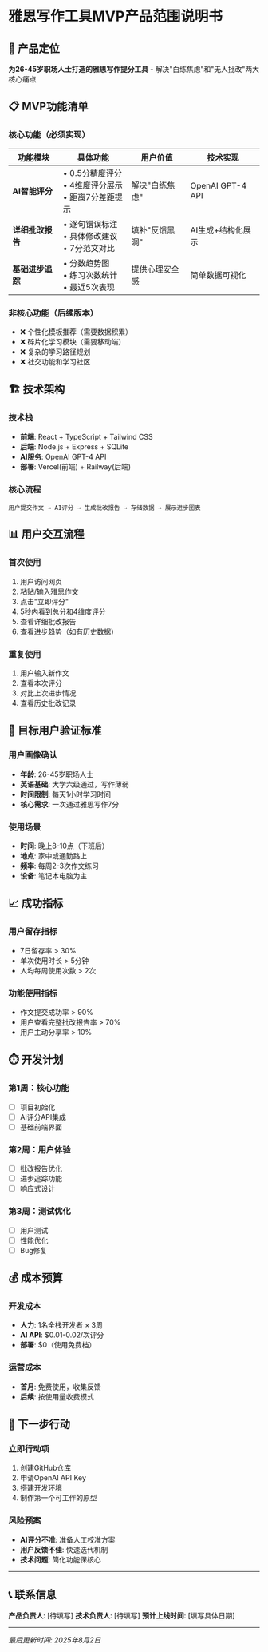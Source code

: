 # 雅思写作工具MVP产品范围说明书

## 🎯 产品定位
**为26-45岁职场人士打造的雅思写作提分工具** - 解决"白练焦虑"和"无人批改"两大核心痛点

## 📋 MVP功能清单

### 核心功能（必须实现）
| 功能模块 | 具体功能 | 用户价值 | 技术实现 |
|---------|----------|----------|----------|
| **AI智能评分** | • 0.5分精度评分<br>• 4维度评分展示<br>• 距离7分差距提示 | 解决"白练焦虑" | OpenAI GPT-4 API |
| **详细批改报告** | • 逐句错误标注<br>• 具体修改建议<br>• 7分范文对比 | 填补"反馈黑洞" | AI生成+结构化展示 |
| **基础进步追踪** | • 分数趋势图<br>• 练习次数统计<br>• 最近5次表现 | 提供心理安全感 | 简单数据可视化 |

### 非核心功能（后续版本）
- ❌ 个性化模板推荐（需要数据积累）
- ❌ 碎片化学习模块（需要移动端）
- ❌ 复杂的学习路径规划
- ❌ 社交功能和学习社区

## 🏗️ 技术架构

### 技术栈
- **前端**: React + TypeScript + Tailwind CSS
- **后端**: Node.js + Express + SQLite
- **AI服务**: OpenAI GPT-4 API
- **部署**: Vercel(前端) + Railway(后端)

### 核心流程
```
用户提交作文 → AI评分 → 生成批改报告 → 存储数据 → 展示进步图表
```

## 📊 用户交互流程

### 首次使用
1. 用户访问网页
2. 粘贴/输入雅思作文
3. 点击"立即评分"
4. 5秒内看到总分和4维度评分
5. 查看详细批改报告
6. 查看进步趋势（如有历史数据）

### 重复使用
1. 用户输入新作文
2. 查看本次评分
3. 对比上次进步情况
4. 查看历史批改记录

## 🎯 目标用户验证标准

### 用户画像确认
- **年龄**: 26-45岁职场人士
- **英语基础**: 大学六级通过，写作薄弱
- **时间限制**: 每天1小时学习时间
- **核心需求**: 一次通过雅思写作7分

### 使用场景
- **时间**: 晚上8-10点（下班后）
- **地点**: 家中或通勤路上
- **频率**: 每周2-3次作文练习
- **设备**: 笔记本电脑为主

## 📈 成功指标

### 用户留存指标
- 7日留存率 > 30%
- 单次使用时长 > 5分钟
- 人均每周使用次数 > 2次

### 功能使用指标
- 作文提交成功率 > 90%
- 用户查看完整批改报告率 > 70%
- 用户主动分享率 > 10%

## ⏱️ 开发计划

### 第1周：核心功能
- [ ] 项目初始化
- [ ] AI评分API集成
- [ ] 基础前端界面

### 第2周：用户体验
- [ ] 批改报告优化
- [ ] 进步追踪功能
- [ ] 响应式设计

### 第3周：测试优化
- [ ] 用户测试
- [ ] 性能优化
- [ ] Bug修复

## 💰 成本预算

### 开发成本
- **人力**: 1名全栈开发者 × 3周
- **AI API**: $0.01-0.02/次评分
- **部署**: $0（使用免费档）

### 运营成本
- **首月**: 免费使用，收集反馈
- **后续**: 按使用量收费模式

## 🚀 下一步行动

### 立即行动项
1. 创建GitHub仓库
2. 申请OpenAI API Key
3. 搭建开发环境
4. 制作第一个可工作的原型

### 风险预案
- **AI评分不准**: 准备人工校准方案
- **用户反馈不佳**: 快速迭代机制
- **技术问题**: 简化功能保核心

---

## 📞 联系信息
**产品负责人**: [待填写]
**技术负责人**: [待填写]
**预计上线时间**: [填写具体日期]

---
*最后更新时间: 2025年8月2日*